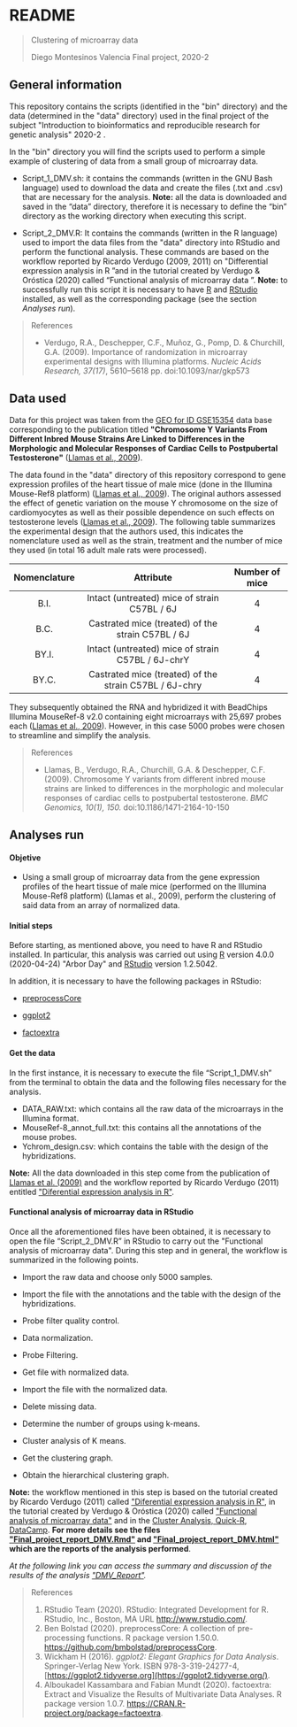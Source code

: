 # README

> Clustering of microarray data
>
> Diego Montesinos Valencia
> Final project, 2020-2



## General information

This repository contains the scripts (identified in the "bin" directory) and the data (determined in the "data" directory) used in the final project of the subject "Introduction to bioinformatics and reproducible research for genetic analysis" 2020-2 .

In the "bin" directory you will find the scripts used to perform a simple example of clustering of data from a small group of microarray data.

- Script_1_DMV.sh: it contains the commands (written in the GNU Bash language) used to download the data and create the files (.txt and .csv) that are necessary for the analysis. **Note:** all the data is downloaded and saved in the “data” directory, therefore it is necessary to define the “bin” directory as the working directory when executing this script.

- Script_2_DMV.R: It contains the commands (written in the R language) used to import the data files from the "data" directory into RStudio and perform the functional analysis. These commands are based on the workflow reported by Ricardo Verdugo (2009, 2011) on "Differential expression analysis in R ”and in the tutorial created by Verdugo & Oróstica (2020) called “Functional analysis of microarray data ”. **Note:** to successfully run this script it is necessary to have [R](https://www.r-project.org/) and [RStudio](https://rstudio.com/) installed, as well as the corresponding package (see the section *Analyses run*).

  

> References
>
> - Verdugo, R.A., Deschepper, C.F., Muñoz, G., Pomp, D. & Churchill, G.A. (2009). Importance of randomization in microarray experimental designs with Illumina platforms. *Nucleic Acids Research, 37(17)*, 5610–5618 pp. doi:10.1093/nar/gkp573 



## Data used

Data for this project was taken from the [GEO for ID GSE15354](https://www.ncbi.nlm.nih.gov/geo/query/acc.cgi?acc=GSE15354) data base corresponding to the publication titled **"Chromosome Y Variants From Different Inbred Mouse Strains Are Linked to Differences in the Morphologic and Molecular Responses of Cardiac Cells to Postpubertal Testosterone"** ([Llamas et al., 2009](https://bmcgenomics.biomedcentral.com/articles/10.1186/1471-2164-10-150)).

The data found in the "data" directory of this repository correspond to gene expression profiles of the heart tissue of male mice (done in the Illumina Mouse-Ref8 platform) ([Llamas et al., 2009](https://bmcgenomics.biomedcentral.com/articles/10.1186/1471-2164-10-150)). The original authors assessed the effect of genetic variation on the mouse Y chromosome on the size of cardiomyocytes as well as their possible dependence on such effects on testosterone levels ([Llamas et al., 2009](https://bmcgenomics.biomedcentral.com/articles/10.1186/1471-2164-10-150)).
The following table summarizes the experimental design that the authors used, this indicates the nomenclature used as well as the strain, treatment and the number of mice they used (in total 16 adult male rats were processed).

| Nomenclature |                       Attribute                        | Number of mice |
| :----------: | :----------------------------------------------------: | :------------: |
|     B.I.     |      Intact (untreated) mice of strain C57BL / 6J      |       4        |
|     B.C.     |   Castrated mice (treated) of the strain C57BL / 6J    |       4        |
|    BY.I.     |   Intact (untreated) mice of strain C57BL / 6J-chrY    |       4        |
|    BY.C.     | Castrated mice (treated) of the strain C57BL / 6J-chry |       4        |

They subsequently obtained the RNA and hybridized it with BeadChips Illumina MouseRef-8 v2.0 containing eight microarrays with 25,697 probes each ([Llamas et al., 2009](https://bmcgenomics.biomedcentral.com/articles/10.1186/1471-2164-10-150)). However, in this case 5000 probes were chosen to streamline and simplify the analysis.



> References
>
> - Llamas, B., Verdugo, R.A., Churchill, G.A. & Deschepper, C.F. (2009). Chromosome Y variants from different inbred mouse strains are linked to differences in the morphologic and molecular responses of cardiac cells to postpubertal testosterone. *BMC Genomics, 10(1), 150.* doi:10.1186/1471-2164-10-150 



## Analyses run

#### Objetive

- Using a small group of microarray data from the gene expression profiles of the heart tissue of male mice (performed on the Illumina Mouse-Ref8 platform) (Llamas et al., 2009), perform the clustering of said data from an array of normalized data.

  

#### Initial steps

Before starting, as mentioned above, you need to have R and RStudio installed. In particular, this analysis was carried out using [R](https://www.r-project.org/) version 4.0.0 (2020-04-24) "Arbor Day" and [RStudio](https://rstudio.com/) version 1.2.5042.

In addition, it is necessary to have the following packages in RStudio:

- [preprocessCore](https://github.com/bmbolstad/preprocessCore)

- [ggplot2](https://ggplot2.tidyverse.org)

- [factoextra](https://CRAN.R-project.org/package=factoextra)



#### Get the data

In the first instance, it is necessary to execute the file “Script_1_DMV.sh” from the terminal to obtain the data and the following files necessary for the analysis.

- DATA_RAW.txt: which contains all the raw data of the microarrays in the Illumina format.
- MouseRef-8_annot_full.txt: this contains all the annotations of the mouse probes.
- Ychrom_design.csv: which contains the table with the design of the hybridizations.

**Note:** All the data downloaded in this step come from the publication of [Llamas et al. (2009)](https://bmcgenomics.biomedcentral.com/articles/10.1186/1471-2164-10-150) and the workflow reported by Ricardo Verdugo (2011) entitled ["Diferential expression analysis in R"](https://github.com/u-genoma/BioinfinvRepro/blob/master/Unidad7/Tutorial_de_expresion_diferencial_en_R.md).



#### Functional analysis of microarray data in RStudio

Once all the aforementioned files have been obtained, it is necessary to open the file “Script_2_DMV.R” in RStudio to carry out the "Functional analysis of microarray data". During this step and in general, the workflow is summarized in the following points.

- Import the raw data and choose only 5000 samples.

- Import the file with the annotations and the table with the design of the hybridizations.

- Probe filter quality control.

- Data normalization.

- Probe Filtering.

- Get file with normalized data.

- Import the file with the normalized data.

- Delete missing data.

- Determine the number of groups using k-means.

- Cluster analysis of K means.

- Get the clustering graph.

- Obtain the hierarchical clustering graph.

  

**Note:** the workflow mentioned in this step is based on the tutorial created by Ricardo Verdugo (2011) called ["Diferential expression analysis in R"](https://github.com/u-genoma/BioinfinvRepro/blob/master/Unidad7/Tutorial_de_expresion_diferencial_en_R.md), in the tutorial created by Verdugo & Oróstica (2020) called ["Functional analysis of microarray data"](https://github.com/u-genoma/BioinfinvRepro/blob/master/Unidad7/Tutorial_Analisis_funcional_de_datos_de_microarreglos.md) and in the  [Cluster Analysis, Quick-R, DataCamp](https://www.statmethods.net/advstats/cluster.html). **For more details see the files ["Final_project_report_DMV.Rmd"](https://github.com/u-genoma/BioinfinvRepro/blob/master/Unidad7/Tutorial_Analisis_funcional_de_datos_de_microarreglos.md) and ["Final_project_report_DMV.html"](https://github.com/u-genoma/BioinfinvRepro/blob/master/Unidad7/Tutorial_Analisis_funcional_de_datos_de_microarreglos.md) which are the reports of the analysis performed**.



*At the following link you can access the summary and discussion of the results of the analysis ["DMV_Report"](https://github.com/u-genoma/BioinfinvRepro/blob/master/Unidad7/Tutorial_Analisis_funcional_de_datos_de_microarreglos.md).*



> References
>
> 1. RStudio Team (2020). RStudio: Integrated Development for R. RStudio, Inc., Boston, MA URL http://www.rstudio.com/.
> 2. Ben Bolstad (2020). preprocessCore: A collection of pre-processing functions. R package version 1.50.0. https://github.com/bmbolstad/preprocessCore.
> 3. Wickham H (2016). *ggplot2: Elegant Graphics for Data Analysis*. Springer-Verlag New York. ISBN 978-3-319-24277-4, [https://ggplot2.tidyverse.org](https://ggplot2.tidyverse.org/).
> 4. Alboukadel Kassambara and Fabian Mundt (2020). factoextra: Extract and Visualize the Results of Multivariate Data Analyses. R package version 1.0.7. https://CRAN.R-project.org/package=factoextra.
